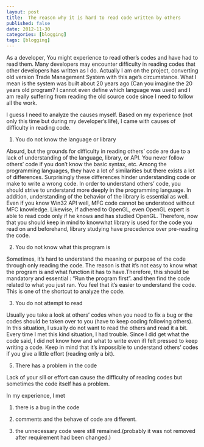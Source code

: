 ```yaml
---
layout: post
title: 	The reason why it is hard to read code written by others
published: false
date: 2012-11-30
categories: [blogging]
tags: [blogging]
---
```




As a developer, You might experience to read other’s codes and have had to read them. Many developers may encounter difficulty in reading codes that other developers has written as I do.
Actually I am on the project, converting old version Trade Management System with this age’s circumstance. What I mean is the system was built about 20 years ago (Can you imagine the 20 years old program? I cannot even define which language was used) and I am really suffering from reading the old source code since I need to follow all the work.

I guess I need to analyze the causes myself.
Based on my experience (not only this time but during my developer’s life), I came with causes of difficulty in reading code.

1. You do not know the language or library

Absurd, but the grounds for difficulty in reading others’ code are due to a lack of understanding of the language, library, or API. You never follow others’ code if you don’t know the basic syntax, etc.  Among the programming languages, they have a lot of similarities but there exists a lot of differences. Surprisingly these differences hinder understanding code or make to write a wrong code. In order to understand others’ code, you should strive to understand more deeply in the programming language. In addition, understanding of the behavior of the library is essential as well. Even if you know Win32 API well, MFC code cannot be understood without MFC knowledge. Likewise, if adhered to OpenGL, even OpenGL expert is able to read code only if he knows and has studied OpenGL. Therefore, now that you should keep in mind to knowwhat library is used for the code you read on and beforehand, library studying have precedence over pre-reading the code.

2. You do not know what this program is

Sometimes, it’s hard to understand the meaning or purpose of the code through only reading the code. The reason is that it’s not easy to know what the program is and what function it has to have.Therefore,  this should be mandatory and essential : “Run the program first”. and then find the code related to what you just ran.  You feel that it’s easier to understand the code. This is one of the shortcut to analyze the code.

3. You do not attempt to read

Usually you take a look at others’ codes when you need to fix a bug or the codes should be taken over to you (have to keep coding following others). In this situation, I usually do not want to read the others and read it a bit. Every time I met this kind situation, I had trouble. Since I did get what the code said, I did not know how and what to write even ifI felt pressed to keep writing a code. Keep in mind that it’s impossible to understand others’ codes if you give a little effort (reading only a bit).

5. There has a problem in the code

Lack of your sill or effort can cause the difficulty of reading codes but sometimes the code itself has a problem.

In my experience, I met

1. there is a bug in the code

2. comments and the behave of code are different.

3. the unnecessary code were still remained.(probably it was not removed after requirement had been changed.)
